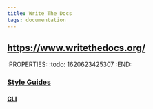 ```yaml
---
title: Write The Docs
tags: documentation
---
```


## https://www.writethedocs.org/
:PROPERTIES:
:todo: 1620623425307
:END:
### [Style Guides](https://www.writethedocs.org/guide/writing/style-guides/)
#### [CLI](https://www.writethedocs.org/guide/writing/style-guides/#command-line-resources)
###
